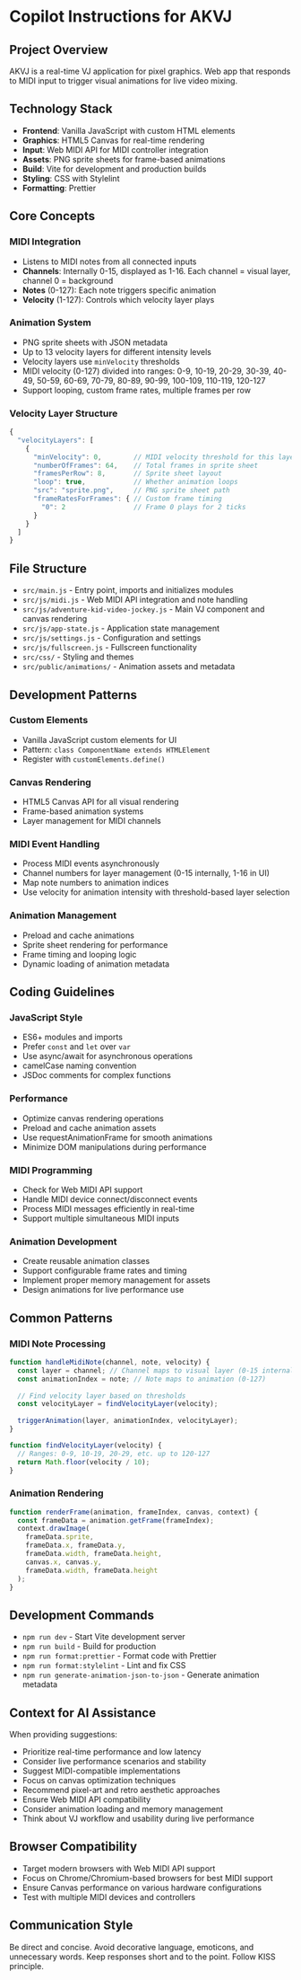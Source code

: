# Copilot Instructions for AKVJ

## Project Overview

AKVJ is a real-time VJ application for pixel graphics. Web app that responds to MIDI input to trigger visual animations for live video mixing.

## Technology Stack

- **Frontend**: Vanilla JavaScript with custom HTML elements
- **Graphics**: HTML5 Canvas for real-time rendering
- **Input**: Web MIDI API for MIDI controller integration
- **Assets**: PNG sprite sheets for frame-based animations
- **Build**: Vite for development and production builds
- **Styling**: CSS with Stylelint
- **Formatting**: Prettier

## Core Concepts

### MIDI Integration
- Listens to MIDI notes from all connected inputs
- **Channels**: Internally 0-15, displayed as 1-16. Each channel = visual layer, channel 0 = background
- **Notes** (0-127): Each note triggers specific animation
- **Velocity** (1-127): Controls which velocity layer plays

### Animation System
- PNG sprite sheets with JSON metadata
- Up to 13 velocity layers for different intensity levels
- Velocity layers use `minVelocity` thresholds 
- MIDI velocity (0-127) divided into ranges: 0-9, 10-19, 20-29, 30-39, 40-49, 50-59, 60-69, 70-79, 80-89, 90-99, 100-109, 110-119, 120-127
- Support looping, custom frame rates, multiple frames per row

### Velocity Layer Structure
```javascript
{
  "velocityLayers": [
    {
      "minVelocity": 0,        // MIDI velocity threshold for this layer (0-127)
      "numberOfFrames": 64,    // Total frames in sprite sheet
      "framesPerRow": 8,       // Sprite sheet layout
      "loop": true,            // Whether animation loops
      "src": "sprite.png",     // PNG sprite sheet path
      "frameRatesForFrames": { // Custom frame timing
        "0": 2                 // Frame 0 plays for 2 ticks
      }
    }
  ]
}
```

## File Structure
- `src/main.js` - Entry point, imports and initializes modules
- `src/js/midi.js` - Web MIDI API integration and note handling
- `src/js/adventure-kid-video-jockey.js` - Main VJ component and canvas rendering
- `src/js/app-state.js` - Application state management
- `src/js/settings.js` - Configuration and settings
- `src/js/fullscreen.js` - Fullscreen functionality
- `src/css/` - Styling and themes
- `src/public/animations/` - Animation assets and metadata

## Development Patterns

### Custom Elements
- Vanilla JavaScript custom elements for UI
- Pattern: `class ComponentName extends HTMLElement`
- Register with `customElements.define()`

### Canvas Rendering
- HTML5 Canvas API for all visual rendering
- Frame-based animation systems
- Layer management for MIDI channels

### MIDI Event Handling
- Process MIDI events asynchronously
- Channel numbers for layer management (0-15 internally, 1-16 in UI)
- Map note numbers to animation indices
- Use velocity for animation intensity with threshold-based layer selection

### Animation Management
- Preload and cache animations
- Sprite sheet rendering for performance
- Frame timing and looping logic
- Dynamic loading of animation metadata

## Coding Guidelines

### JavaScript Style
- ES6+ modules and imports
- Prefer `const` and `let` over `var`
- Use async/await for asynchronous operations
- camelCase naming convention
- JSDoc comments for complex functions

### Performance
- Optimize canvas rendering operations
- Preload and cache animation assets
- Use requestAnimationFrame for smooth animations
- Minimize DOM manipulations during performance

### MIDI Programming
- Check for Web MIDI API support
- Handle MIDI device connect/disconnect events
- Process MIDI messages efficiently in real-time
- Support multiple simultaneous MIDI inputs

### Animation Development
- Create reusable animation classes
- Support configurable frame rates and timing
- Implement proper memory management for assets
- Design animations for live performance use

## Common Patterns

### MIDI Note Processing
```javascript
function handleMidiNote(channel, note, velocity) {
  const layer = channel; // Channel maps to visual layer (0-15 internally, 1-16 in UI)
  const animationIndex = note; // Note maps to animation (0-127)
  
  // Find velocity layer based on thresholds
  const velocityLayer = findVelocityLayer(velocity);
  
  triggerAnimation(layer, animationIndex, velocityLayer);
}

function findVelocityLayer(velocity) {
  // Ranges: 0-9, 10-19, 20-29, etc. up to 120-127
  return Math.floor(velocity / 10);
}
```

### Animation Rendering
```javascript
function renderFrame(animation, frameIndex, canvas, context) {
  const frameData = animation.getFrame(frameIndex);
  context.drawImage(
    frameData.sprite,
    frameData.x, frameData.y,
    frameData.width, frameData.height,
    canvas.x, canvas.y,
    frameData.width, frameData.height
  );
}
```

## Development Commands

- `npm run dev` - Start Vite development server
- `npm run build` - Build for production
- `npm run format:prettier` - Format code with Prettier
- `npm run format:stylelint` - Lint and fix CSS
- `npm run generate-animation-json-to-json` - Generate animation metadata

## Context for AI Assistance

When providing suggestions:
- Prioritize real-time performance and low latency
- Consider live performance scenarios and stability
- Suggest MIDI-compatible implementations
- Focus on canvas optimization techniques
- Recommend pixel-art and retro aesthetic approaches
- Ensure Web MIDI API compatibility
- Consider animation loading and memory management
- Think about VJ workflow and usability during live performance

## Browser Compatibility

- Target modern browsers with Web MIDI API support
- Focus on Chrome/Chromium-based browsers for best MIDI support
- Ensure Canvas performance on various hardware configurations
- Test with multiple MIDI devices and controllers

## Communication Style

Be direct and concise. Avoid decorative language, emoticons, and unnecessary words. Keep responses short and to the point. Follow KISS principle.